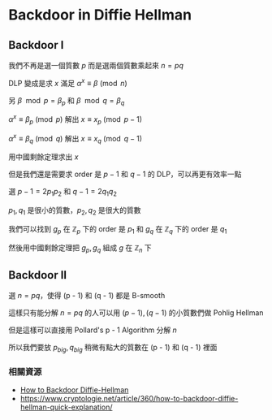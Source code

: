 # Backdoor in Diffie Hellman

## Backdoor I

我們不再是選一個質數 $p$ 而是選兩個質數乘起來 $n = pq$

DLP 變成是求 $x$ 滿足 $\alpha^x \equiv \beta \pmod{n}$

另 $\beta \mod{p} = \beta_p$ 和 $\beta \mod{q} = \beta_q$

$\alpha^x \equiv \beta_p \pmod{p}$ 解出 $x \equiv x_p \pmod{p - 1}$

$\alpha^x \equiv \beta_q \pmod{q}$ 解出 $x \equiv x_q \pmod{q - 1}$

用中國剩餘定理求出 $x$

但是我們還是需要求 order 是 $p - 1$ 和 $q - 1$ 的 DLP，可以再更有效率一點

選 $p - 1 = 2p_1p_2$ 和 $q - 1 = 2q_1q_2$

$p_1, q_1$ 是很小的質數，$p_2, q_2$ 是很大的質數

我們可以找到 $g_p$ 在 $\mathbb{Z}_p$ 下的 order 是 $p_1$ 和 $g_q$ 在 $\mathbb{Z}_q$ 下的 order 是 $q_1$

然後用中國剩餘定理把 $g_p, g_q$ 組成 $g$ 在 $\mathbb{Z}_n$ 下

## Backdoor II

選 $n = pq$，使得 (p - 1) 和 (q - 1) 都是 B-smooth

這樣只有能分解 $n = pq$ 的人可以用 $(p - 1), (q - 1)$ 的小質數們做 Pohlig Hellman

但是這樣可以直接用 Pollard's p - 1 Algorithm 分解 $n$

所以我們要放 $p_{big}, q_{big}$ 稍微有點大的質數在 (p - 1) 和 (q - 1) 裡面

### 相關資源

* [How to Backdoor Diffie-Hellman](https://eprint.iacr.org/2016/644.pdf)
* https://www.cryptologie.net/article/360/how-to-backdoor-diffie-hellman-quick-explanation/
